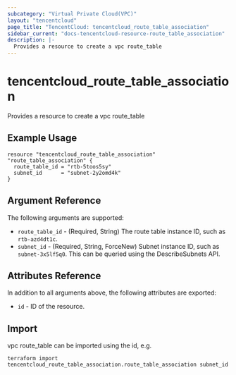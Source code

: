 ```yaml
---
subcategory: "Virtual Private Cloud(VPC)"
layout: "tencentcloud"
page_title: "TencentCloud: tencentcloud_route_table_association"
sidebar_current: "docs-tencentcloud-resource-route_table_association"
description: |-
  Provides a resource to create a vpc route_table
---
```


# tencentcloud_route_table_association

Provides a resource to create a vpc route_table

## Example Usage

```hcl
resource "tencentcloud_route_table_association" "route_table_association" {
  route_table_id = "rtb-5toos5sy"
  subnet_id      = "subnet-2y2omd4k"
}
```

## Argument Reference

The following arguments are supported:

* `route_table_id` - (Required, String) The route table instance ID, such as `rtb-azd4dt1c`.
* `subnet_id` - (Required, String, ForceNew) Subnet instance ID, such as `subnet-3x5lf5q0`. This can be queried using the DescribeSubnets API.

## Attributes Reference

In addition to all arguments above, the following attributes are exported:

* `id` - ID of the resource.




## Import

vpc route_table can be imported using the id, e.g.

```
terraform import tencentcloud_route_table_association.route_table_association subnet_id
```


